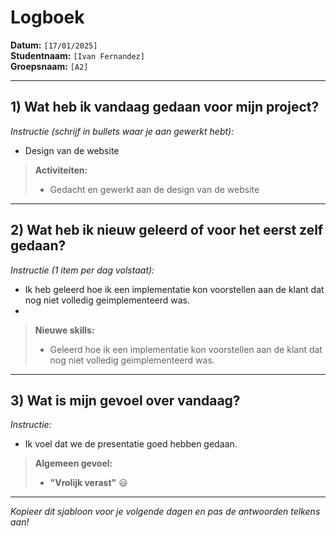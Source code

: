 # Logboek

**Datum:** `[17/01/2025]`  
**Studentnaam:** `[Ivan Fernandez]`  
**Groepsnaam:** `[A2]`

---

## 1) Wat heb ik vandaag gedaan voor mijn project?

*Instructie (schrijf in bullets waar je aan gewerkt hebt):*  
- Design van de website


> **Activiteiten:**  
> - Gedacht en gewerkt aan de design van de website

---
## 2) Wat heb ik nieuw geleerd of voor het eerst zelf gedaan?

*Instructie (1 item per dag volstaat):*  
- Ik heb geleerd hoe ik een implementatie kon voorstellen aan de klant dat nog niet volledig geimplementeerd was.
- 


> **Nieuwe skills:**  
> - Geleerd hoe ik een implementatie kon voorstellen aan de klant dat nog niet volledig geimplementeerd was.

---

## 3) Wat is mijn gevoel over vandaag?

*Instructie:*  
- Ik voel dat we de presentatie goed hebben gedaan.


> **Algemeen gevoel:**  
> - **"Vrolijk verast"** :smiley:  
>

---

*Kopieer dit sjabloon voor je volgende dagen en pas de antwoorden telkens aan!*
